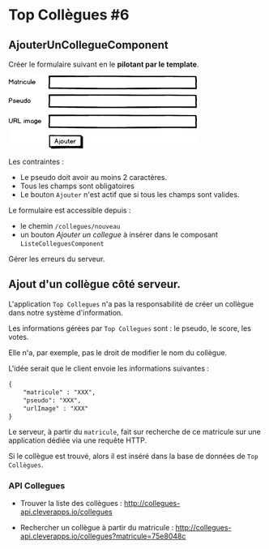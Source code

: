 # Top Collègues #6

## AjouterUnCollegueComponent

Créer le formulaire suivant en le **pilotant par le template**.

![](../images/AjouterCollegueComponent.png)

Les contraintes :
* Le pseudo doit avoir au moins 2 caractères.
* Tous les champs sont obligatoires
* Le bouton `Ajouter` n'est actif que si tous les champs sont valides. 

Le formulaire est accessible depuis :
* le chemin `/collegues/nouveau`
* un bouton *Ajouter un collegue* à insérer dans le composant `ListeColleguesComponent`

Gérer les erreurs du serveur.

## Ajout d'un collègue côté serveur.

L'application `Top Collegues` n'a pas la responsabilité de créer un collègue dans notre système d'information.

Les informations gérées par `Top Collegues` sont : le pseudo, le score, les votes.

Elle n'a, par exemple, pas le droit de modifier le nom du collègue.

L'idée serait que le client envoie les informations suivantes :

```
{
    "matricule" : "XXX",
    "pseudo": "XXX",
    "urlImage" : "XXX"
}
```

Le serveur, à partir du `matricule`, fait sur recherche de ce matricule sur une application dédiée via une requête HTTP.

Si le collègue est trouvé, alors il est inséré dans la base de données de `Top Collègues`.


### API Collegues

* Trouver la liste des collègues : http://collegues-api.cleverapps.io/collegues


* Rechercher un collègue à partir du matricule : http://collegues-api.cleverapps.io/collegues?matricule=75e8048c





 